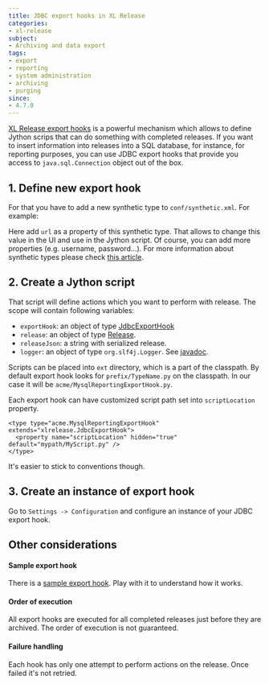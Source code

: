 ```yaml
---
title: JDBC export hooks in XL Release
categories:
- xl-release
subject:
- Archiving and data export
tags:
- export
- reporting
- system administration
- archiving
- purging
since:
- 4.7.0
---
```


[XL Release export hooks](/xl-release/concept/export-hooks-in-xl-release.html) is a powerful mechanism which allows to define Jython scrips that can do something with completed releases. If you want to insert information into releases into a SQL database, for instance, for reporting purposes, you can use JDBC export hooks that provide you access to `java.sql.Connection` object out of the box.


## 1. Define new export hook

For that you have to add a new synthetic type to `conf/synthetic.xml`. For example:

  <type type="acme.MysqlReportingExportHook" extends="xlrelease.JdbcExportHook" />

Here add `url` as a property of this synthetic type. That allows to change this value in the UI and use in the Jython script. Of course, you can add more properties (e.g. username, password...). For more information about synthetic types please check [this article](/xl-release/how-to/create-custom-configuration-types-in-xl-release.html).

## 2. Create a Jython script

That script will define actions which you want to perform with release. The scope will contain following variables:

* `exportHook`: an object of type [JdbcExportHook](/jython-docs/#!/xl-release/4.7.x/service/com.xebialabs.xlrelease.domain.JdbcExportHook)
* `release`: an object of type [Release](/jython-docs/#!/xl-release/4.7.x/service/com.xebialabs.xlrelease.domain.Release).
* `releaseJson`: a string with serialized release.
* `logger`: an object of type `org.slf4j.Logger`. See [javadoc](http://www.slf4j.org/apidocs/org/slf4j/Logger.html).

Scripts can be placed into `ext` directory, which is a part of the classpath. By default export hook looks for `prefix/TypeName.py` on the classpath. In our case it will be `acme/MysqlReportingExportHook.py`.

Each export hook can have customized script path set into `scriptLocation` property.

    <type type="acme.MysqlReportingExportHook" extends="xlrelease.JdbcExportHook">
      <property name="scriptLocation" hidden="true" default="mypath/MyScript.py" />
    </type>

It's easier to stick to conventions though.

## 3. Create an instance of export hook

Go to `Settings -> Configuration` and configure an instance of your JDBC export hook.


## Other considerations

#### Sample export hook

There is a [sample export hook](https://github.com/xebialabs/xl-release-samples/tree/master/mysql-jdbc-export-hook). Play with it to understand how it works.

#### Order of execution

All export hooks are executed for all completed releases just before they are archived. The order of execution is not guaranteed.

#### Failure handling

Each hook has only one attempt to perform actions on the release. Once failed it's not retried.
